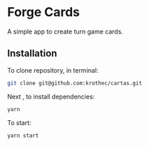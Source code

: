 # Forge Cards

A simple app to create turn game cards.

## Installation

To clone repository, in terminal:

```bash
git clone git@github.com:krothec/cartas.git
```

Next , to install dependencies:

```bash
yarn
```

To start:

```bash
yarn start
```
